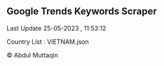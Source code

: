 

## Google Trends Keywords Scraper 
 
Last Update 25-05-2023 , 11:53:12

Country List :
VIETNAM.json



© Abdul Muttaqin 
